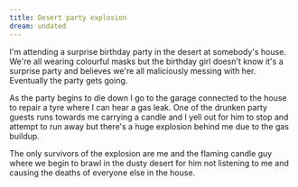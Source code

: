 ```yaml
---
title: Desert party explosion
dream: undated
---
```


I'm attending a surprise birthday party in the desert at somebody's house. We're all wearing colourful masks but the birthday girl doesn't know it's a surprise party and believes we're all maliciously messing with her. Eventually the party gets going.

As the party begins to die down I go to the garage connected to the house to repair a tyre where I can hear a gas leak. One of the drunken party guests runs towards me carrying a candle and I yell out for him to stop and attempt to run away but there's a huge explosion behind me due to the gas buildup.

The only survivors of the explosion are me and the flaming candle guy where we begin to brawl in the dusty desert for him not listening to me and causing the deaths of everyone else in the house.